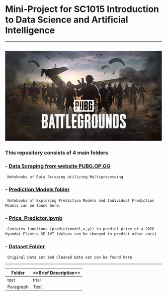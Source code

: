 # Mini-Project for SC1015 Introduction to Data Science and Artificial Intelligence
---
![alt text](https://github.com/Gyanroh/SC1015_PUBG_Project/blob/main/image_folder/PUBG.jpg "Source: https://store.steampowered.com/app/578080/PUBG_BATTLEGROUNDS/")
---
### This repository consists of 4 main folders
###  - [Data Scraping from website PUBG.OP.GG](https://github.com/yeotzunkai/CS1015MiniProject-DataScience_Python/tree/main/DSAI%20Project/Data%20Cleaning%20and%20Exploratory%20Data%20Analysis)
     Notebooks of Data Scraping utilizing Multiprocessing
#### 
###  - [Prediction Models folder](https://github.com/yeotzunkai/CS1015MiniProject-DataScience_Python/tree/main/DSAI%20Project/Model)
     Notebooks of Exploring Prediction Models and Individual Prediction Models can be found here.
#### 

###  - [Price_Predictor.ipynb](https://github.com/yeotzunkai/CS1015MiniProject-DataScience_Python/blob/main/DSAI%20Project/Model/Price_Predictor.ipynb)
     Contains functions (predict(model,x,y)) to predict price of a 2020 Hyundai Elantra SE IVT (Values can be changed to predict other cars)
#### 

###  - [Dataset Folder](https://github.com/yeotzunkai/CS1015MiniProject-DataScience_Python/tree/main/DSAI%20Project/Dataset)
     Original Data set and Cleaned Data set can be found here
---
| Folder | ==Brief Description== |
| ----------- | ----------- |
| test| trial |
| Paragraph | Text |
